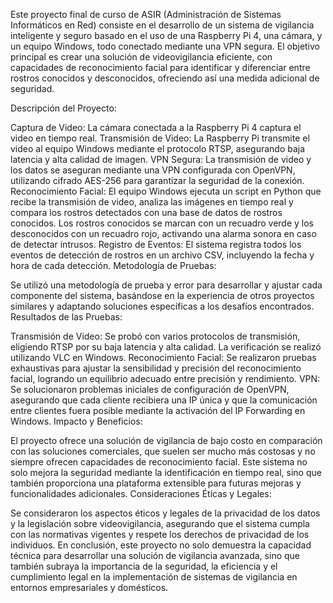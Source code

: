 Este proyecto final de curso de ASIR (Administración de Sistemas Informáticos en Red) consiste en el desarrollo de un sistema de vigilancia inteligente y seguro basado en el uso de una Raspberry Pi 4, una cámara, y un equipo Windows, todo conectado mediante una VPN segura. El objetivo principal es crear una solución de videovigilancia eficiente, con capacidades de reconocimiento facial para identificar y diferenciar entre rostros conocidos y desconocidos, ofreciendo así una medida adicional de seguridad.

Descripción del Proyecto:

Captura de Video: La cámara conectada a la Raspberry Pi 4 captura el video en tiempo real.
Transmisión de Video: La Raspberry Pi transmite el video al equipo Windows mediante el protocolo RTSP, asegurando baja latencia y alta calidad de imagen.
VPN Segura: La transmisión de video y los datos se aseguran mediante una VPN configurada con OpenVPN, utilizando cifrado AES-256 para garantizar la seguridad de la conexión.
Reconocimiento Facial: El equipo Windows ejecuta un script en Python que recibe la transmisión de video, analiza las imágenes en tiempo real y compara los rostros detectados con una base de datos de rostros conocidos. Los rostros conocidos se marcan con un recuadro verde y los desconocidos con un recuadro rojo, activando una alarma sonora en caso de detectar intrusos.
Registro de Eventos: El sistema registra todos los eventos de detección de rostros en un archivo CSV, incluyendo la fecha y hora de cada detección.
Metodología de Pruebas:

Se utilizó una metodología de prueba y error para desarrollar y ajustar cada componente del sistema, basándose en la experiencia de otros proyectos similares y adaptando soluciones específicas a los desafíos encontrados.
Resultados de las Pruebas:

Transmisión de Video: Se probó con varios protocolos de transmisión, eligiendo RTSP por su baja latencia y alta calidad. La verificación se realizó utilizando VLC en Windows.
Reconocimiento Facial: Se realizaron pruebas exhaustivas para ajustar la sensibilidad y precisión del reconocimiento facial, logrando un equilibrio adecuado entre precisión y rendimiento.
VPN: Se solucionaron problemas iniciales de configuración de OpenVPN, asegurando que cada cliente recibiera una IP única y que la comunicación entre clientes fuera posible mediante la activación del IP Forwarding en Windows.
Impacto y Beneficios:

El proyecto ofrece una solución de vigilancia de bajo costo en comparación con las soluciones comerciales, que suelen ser mucho más costosas y no siempre ofrecen capacidades de reconocimiento facial. Este sistema no solo mejora la seguridad mediante la identificación en tiempo real, sino que también proporciona una plataforma extensible para futuras mejoras y funcionalidades adicionales.
Consideraciones Éticas y Legales:

Se consideraron los aspectos éticos y legales de la privacidad de los datos y la legislación sobre videovigilancia, asegurando que el sistema cumpla con las normativas vigentes y respete los derechos de privacidad de los individuos.
En conclusión, este proyecto no solo demuestra la capacidad técnica para desarrollar una solución de vigilancia avanzada, sino que también subraya la importancia de la seguridad, la eficiencia y el cumplimiento legal en la implementación de sistemas de vigilancia en entornos empresariales y domésticos.
